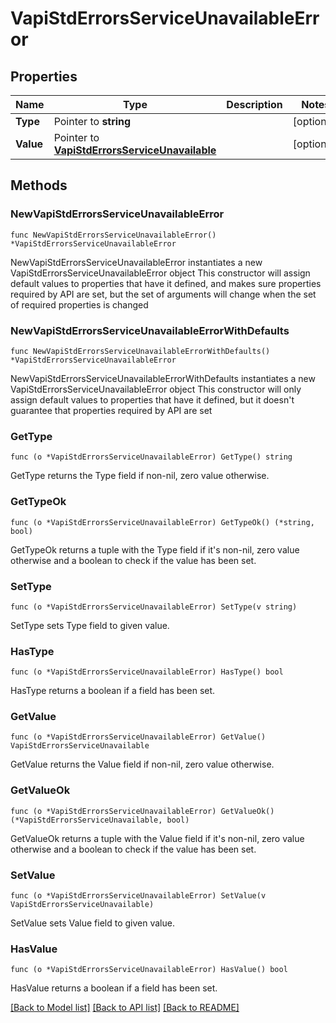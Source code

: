 # VapiStdErrorsServiceUnavailableError

## Properties

Name | Type | Description | Notes
------------ | ------------- | ------------- | -------------
**Type** | Pointer to **string** |  | [optional] 
**Value** | Pointer to [**VapiStdErrorsServiceUnavailable**](VapiStdErrorsServiceUnavailable.md) |  | [optional] 

## Methods

### NewVapiStdErrorsServiceUnavailableError

`func NewVapiStdErrorsServiceUnavailableError() *VapiStdErrorsServiceUnavailableError`

NewVapiStdErrorsServiceUnavailableError instantiates a new VapiStdErrorsServiceUnavailableError object
This constructor will assign default values to properties that have it defined,
and makes sure properties required by API are set, but the set of arguments
will change when the set of required properties is changed

### NewVapiStdErrorsServiceUnavailableErrorWithDefaults

`func NewVapiStdErrorsServiceUnavailableErrorWithDefaults() *VapiStdErrorsServiceUnavailableError`

NewVapiStdErrorsServiceUnavailableErrorWithDefaults instantiates a new VapiStdErrorsServiceUnavailableError object
This constructor will only assign default values to properties that have it defined,
but it doesn't guarantee that properties required by API are set

### GetType

`func (o *VapiStdErrorsServiceUnavailableError) GetType() string`

GetType returns the Type field if non-nil, zero value otherwise.

### GetTypeOk

`func (o *VapiStdErrorsServiceUnavailableError) GetTypeOk() (*string, bool)`

GetTypeOk returns a tuple with the Type field if it's non-nil, zero value otherwise
and a boolean to check if the value has been set.

### SetType

`func (o *VapiStdErrorsServiceUnavailableError) SetType(v string)`

SetType sets Type field to given value.

### HasType

`func (o *VapiStdErrorsServiceUnavailableError) HasType() bool`

HasType returns a boolean if a field has been set.

### GetValue

`func (o *VapiStdErrorsServiceUnavailableError) GetValue() VapiStdErrorsServiceUnavailable`

GetValue returns the Value field if non-nil, zero value otherwise.

### GetValueOk

`func (o *VapiStdErrorsServiceUnavailableError) GetValueOk() (*VapiStdErrorsServiceUnavailable, bool)`

GetValueOk returns a tuple with the Value field if it's non-nil, zero value otherwise
and a boolean to check if the value has been set.

### SetValue

`func (o *VapiStdErrorsServiceUnavailableError) SetValue(v VapiStdErrorsServiceUnavailable)`

SetValue sets Value field to given value.

### HasValue

`func (o *VapiStdErrorsServiceUnavailableError) HasValue() bool`

HasValue returns a boolean if a field has been set.


[[Back to Model list]](../README.md#documentation-for-models) [[Back to API list]](../README.md#documentation-for-api-endpoints) [[Back to README]](../README.md)


